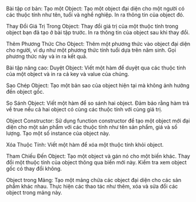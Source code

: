 Bài tập cơ bản:
Tạo một Object:
Tạo một object đại diện cho một người có các thuộc tính như tên, tuổi và nghề nghiệp. In ra thông tin của object đó.

Thay Đổi Giá Trị Trong Object:
Thay đổi giá trị của một thuộc tính trong object bạn đã tạo ở bài tập trước. In ra thông tin của object sau khi thay đổi.

Thêm Phương Thức Cho Object:
Thêm một phương thức vào object đại diện cho người, ví dụ như một phương thức tính tuổi dựa trên năm sinh. Gọi phương thức này và in ra kết quả.

Bài tập nâng cao:
Duyệt Object:
Viết một hàm để duyệt qua các thuộc tính của một object và in ra cả key và value của chúng.

Sao Chép Object:
Tạo một bản sao của object hiện tại mà không ảnh hưởng đến object gốc.

So Sánh Object:
Viết một hàm để so sánh hai object. Đảm bảo rằng hàm trả về true nếu cả hai object có cùng các thuộc tính với cùng giá trị.

Object Constructor:
Sử dụng function constructor để tạo một object mới đại diện cho một sản phẩm với các thuộc tính như tên sản phẩm, giá và số lượng. Tạo một số instance của object này.

Xóa Thuộc Tính:
Viết một hàm để xóa một thuộc tính khỏi object.

Tham Chiếu Đến Object:
Tạo một object và gán nó cho một biến khác. Thay đổi một thuộc tính của object thông qua biến mới này. Kiểm tra xem object gốc có thay đổi không.

Object trong Mảng:
Tạo một mảng chứa các object đại diện cho các sản phẩm khác nhau. Thực hiện các thao tác như thêm, xóa và sửa đổi các object trong mảng này.
